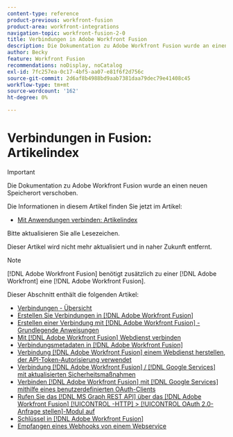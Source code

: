 ```yaml
---
content-type: reference
product-previous: workfront-fusion
product-area: workfront-integrations
navigation-topic: workfront-fusion-2-0
title: Verbindungen in Adobe Workfront Fusion
description: Die Dokumentation zu Adobe Workfront Fusion wurde an einen neuen Speicherort verschoben. Dieser Artikel ist veraltet, enthält jedoch einen Link zum neuen Artikel, der diese Funktion behandelt.
author: Becky
feature: Workfront Fusion
recommendations: noDisplay, noCatalog
exl-id: 7fc257ea-0c17-4bf5-aa07-e81f6f2d756c
source-git-commit: 2d6af8b4988bd9aab7381daa79dec79e41408c45
workflow-type: tm+mt
source-wordcount: '162'
ht-degree: 0%

---
```


# Verbindungen in Fusion: Artikelindex

>[!IMPORTANT]
>
>Die Dokumentation zu Adobe Workfront Fusion wurde an einen neuen Speicherort verschoben.
>
>Die Informationen in diesem Artikel finden Sie jetzt im Artikel:
>
>* [Mit Anwendungen verbinden: Artikelindex](https://experienceleague.adobe.com/docs/workfront-fusion/using/create-scenarios/connect-to-applications/connect-to-apps-toc.html)
>
>Bitte aktualisieren Sie alle Lesezeichen.
>
>Dieser Artikel wird nicht mehr aktualisiert und in naher Zukunft entfernt.

<!-- Audited: 3/2024-->

>[!NOTE]
>
>[!DNL Adobe Workfront Fusion] benötigt zusätzlich zu einer [!DNL Adobe Workfront] eine [!DNL Adobe Workfront Fusion].

Dieser Abschnitt enthält die folgenden Artikel:

* [Verbindungen - Übersicht](../../workfront-fusion/connections/about-connecting-wf-fusion-to-app-or-service.md)
* [Erstellen Sie Verbindungen in [!DNL Adobe Workfront Fusion]](../../workfront-fusion/connections/connection-instruction-toc.md)
* [Erstellen einer Verbindung mit [!DNL Adobe Workfront Fusion]  - Grundlegende Anweisungen](../../workfront-fusion/connections/connect-to-fusion-general.md)
* [Mit  [!DNL Adobe Workfront Fusion]  Webdienst verbinden](../../workfront-fusion/connections/connect-wf-fusion-to-any-web-service.md)
* [Verbindungsmetadaten in [!DNL Adobe Workfront Fusion]](/help/quicksilver/workfront-fusion/connections/connection-metadata.md)
* [Verbindung  [!DNL Adobe Workfront Fusion]  einem Webdienst herstellen, der API-Token-Autorisierung verwendet](../../workfront-fusion/connections/connect-wf-web-service-uses-api-token-auth.md)
* [Verbindung  [!DNL Adobe Workfront Fusion] / [!DNL Google Services]  mit aktualisierten Sicherheitsmaßnahmen](../../workfront-fusion/connections/connect-to-google-with-new-security-measures.md)
* [Verbinden [!DNL Adobe Workfront Fusion] mit [!DNL Google Services] mithilfe eines benutzerdefinierten OAuth-Clients](../../workfront-fusion/connections/connect-fusion-to-google-using-oauth.md)
* [Rufen Sie das  [!DNL MS Graph REST API]  über das  [!DNL Adobe Workfront Fusion] [!UICONTROL -HTTP] > [!UICONTROL OAuth 2.0-Anfrage stellen]-Modul auf](../../workfront-fusion/connections/call-the-ms-graph-rest-api.md)
* [Schlüssel in [!DNL Adobe Workfront Fusion]](../../workfront-fusion/connections/keys.md)
* [Empfangen eines Webhooks von einem Webservice](../../workfront-fusion/connections/receive-a-webhook-from-a-web-service.md)
